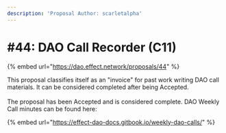 ```yaml
---
description: 'Proposal Author: scarletalpha'
---
```


# #44: DAO Call Recorder (C11)

{% embed url="https://dao.effect.network/proposals/44" %}

This proposal classifies itself as an "invoice" for past work writing DAO call materials. It can be considered completed after being Accepted.\
\
The proposal has been Accepted and is considered complete. DAO Weekly Call minutes can be found here:

{% embed url="https://effect-dao-docs.gitbook.io/weekly-dao-calls/" %}

